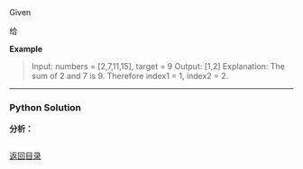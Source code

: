 <span id = "00"></span>

##

Given

给

**Example**

> Input: numbers = [2,7,11,15], target = 9
> Output: [1,2]
> Explanation: The sum of 2 and 7 is 9. Therefore index1 = 1, index2 = 2.

---

### Python Solution
**分析：**

```python

```

[返回目录](#00)
 
